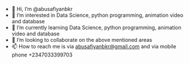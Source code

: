 - 👋 Hi, I’m @abusafiyanbkr
- 👀 I’m interested in Data Science, python programming, animation video and database
- 🌱 I’m currently learning  Data Science, python programming, animation video and database
- 💞️ I’m looking to collaborate on the above mentioned areas
- 📫 How to reach me is via abusafiyanbkr@gmail.com and via mobile phone +2347033399703

<!---
abusafiyanbkr/abusafiyanbkr is a ✨ special ✨ repository because its `README.md` (this file) appears on your GitHub profile.
You can click the Preview link to take a look at your changes.
--->
